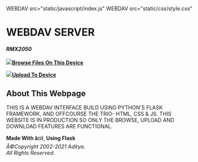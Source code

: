   WEBDAV  src="static/javascript/index.js"
  WEBDAV src="static/css/style.css"

WEBDAV SERVER
=============

#### _RMX2050_

[![](../static/icons/file.png)**Browse Files On This Device**](/files)

[![](../static/icons/upload.png)**Upload To Device**](uploader)  
  

About This Webpage
------------------

THIS IS A WEBDAV INTERFACE BUILD USING PYTHON'S FLASK FRAMEWORK, AND OFFCOURSE THE TRIO- HTML, CSS & JS. THIS WEBSITE IS IN PRODUCTION SO ONLY THE BROWSE, UPLOAD AND DOWNLOAD FEATURES ARE FUNCTIONAL.

**Made With â¤ï¸ Using Flask**  
_Â©Copyright 2002-2021 Aditya.  
All Rights Reserved._
